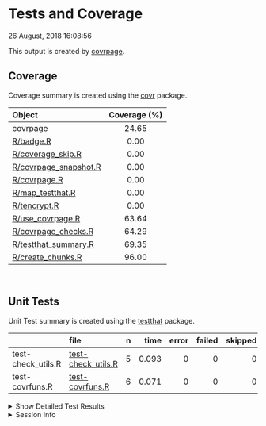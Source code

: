 Tests and Coverage
================
26 August, 2018 16:08:56

This output is created by
[covrpage](https://github.com/yonicd/covrpage).

## Coverage

Coverage summary is created using the
[covr](https://github.com/r-lib/covr) package.

| Object                                             | Coverage (%) |
| :------------------------------------------------- | :----------: |
| covrpage                                           |    24.65     |
| [R/badge.R](../R/badge.R)                          |     0.00     |
| [R/coverage\_skip.R](../R/coverage_skip.R)         |     0.00     |
| [R/covrpage\_snapshot.R](../R/covrpage_snapshot.R) |     0.00     |
| [R/covrpage.R](../R/covrpage.R)                    |     0.00     |
| [R/map\_testthat.R](../R/map_testthat.R)           |     0.00     |
| [R/tencrypt.R](../R/tencrypt.R)                    |     0.00     |
| [R/use\_covrpage.R](../R/use_covrpage.R)           |    63.64     |
| [R/covrpage\_checks.R](../R/covrpage_checks.R)     |    64.29     |
| [R/testthat\_summary.R](../R/testthat_summary.R)   |    69.35     |
| [R/create\_chunks.R](../R/create_chunks.R)         |    96.00     |

<br>

## Unit Tests

Unit Test summary is created using the
[testthat](https://github.com/r-lib/testthat)
package.

|                     | file                                               | n |  time | error | failed | skipped | warning |
| ------------------- | :------------------------------------------------- | -: | ----: | ----: | -----: | ------: | ------: |
| test-check\_utils.R | [test-check\_utils.R](testthat/test-check_utils.R) | 5 | 0.093 |     0 |      0 |       0 |       0 |
| test-covrfuns.R     | [test-covrfuns.R](testthat/test-covrfuns.R)        | 6 | 0.071 |     0 |      0 |       0 |       0 |

<details closed>

<summary> Show Detailed Test Results
</summary>

| file                                                   | context                    | test                           | status | n |  time |
| :----------------------------------------------------- | :------------------------- | :----------------------------- | :----- | -: | ----: |
| [test-check\_utils.R](testthat/test-check_utils.R#L4)  | check for tests            | tests are detected             | PASS   | 1 | 0.035 |
| [test-check\_utils.R](testthat/test-check_utils.R#L12) | check for packages         | packages are detected          | PASS   | 3 | 0.025 |
| [test-check\_utils.R](testthat/test-check_utils.R#L22) | use covrpage               | test use\_covrpage             | PASS   | 1 | 0.033 |
| [test-covrfuns.R](testthat/test-covrfuns.R#L5)         | check summary covr         | covr\_summary: standard input  | PASS   | 1 | 0.034 |
| [test-covrfuns.R](testthat/test-covrfuns.R#L9_L11)     | check summary covr         | covr\_summary: empty input     | PASS   | 1 | 0.002 |
| [test-covrfuns.R](testthat/test-covrfuns.R#L19)        | check summary output types | with data: short               | PASS   | 1 | 0.021 |
| [test-covrfuns.R](testthat/test-covrfuns.R#L23)        | check summary output types | with data: long                | PASS   | 1 | 0.012 |
| [test-covrfuns.R](testthat/test-covrfuns.R#L27)        | check summary output types | with data: no data             | PASS   | 1 | 0.001 |
| [test-covrfuns.R](testthat/test-covrfuns.R#L35)        | check covr to df           | covr object to df: empty input | PASS   | 1 | 0.001 |

</details>

<details>

<summary> Session Info </summary>

| Field    | Value                               |
| :------- | :---------------------------------- |
| Version  | R version 3.5.0 (2018-04-23)        |
| Platform | x86\_64-apple-darwin15.6.0 (64-bit) |
| Running  | macOS High Sierra 10.13.5           |
| Language | en\_US                              |
| Timezone | America/New\_York                   |

| Package  | Version |
| :------- | :------ |
| testthat | 2.0.0   |
| covr     | 3.1.0   |
| covrpage | 0.0.52  |

</details>

<!--- Final Status : pass --->
